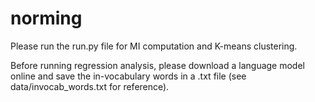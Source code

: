 # norming

Please run the run.py file for MI computation and K-means clustering.

Before running regression analysis, please download a language model online and save the in-vocabulary words in a .txt file (see data/invocab_words.txt for reference).
